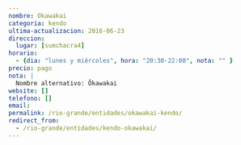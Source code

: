 ```yaml
---
nombre: Okawakai
categoria: kendo
ultima-actualizacion: 2016-06-23
direccion: 
  lugar: [sumchacra4]
horario: 
  - {dia: "lunes y miércoles", hora: "20:30-22:00", nota: "" }
precio: pago
nota: | 
  Nombre alternativo: Ôkawakai
website: []
telefono: []
email: 
permalink: /rio-grande/entidades/okawakai-kendo/
redirect_from:
  - /rio-grande/entidades/kendo-okawakai/
---
```


